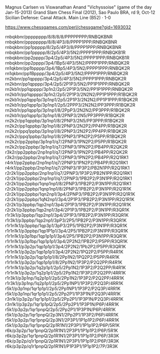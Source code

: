 Magnus Carlsen vs Viswanathan Anand
"Vichyssoise" (game of the day Jan-15-2013)
Grand Slam Chess Final (2012), Sao Paulo BRA, rd 9, Oct-12
Sicilian Defense: Canal Attack. Main Line (B52) · 1-0

https://www.chessgames.com/perl/chessgame?gid=1693032

rnbqkbnr/pppppppp/8/8/8/8/PPPPPPPP/RNBQKBNR
rnbqkbnr/pppppppp/8/8/4P3/8/PPPP1PPP/RNBQKBNR
rnbqkbnr/pp1ppppp/8/2p5/4P3/8/PPPP1PPP/RNBQKBNR
rnbqkbnr/pp1ppppp/8/2p5/4P3/5N2/PPPP1PPP/RNBQKB1R
rnbqkbnr/pp2pppp/3p4/2p5/4P3/5N2/PPPP1PPP/RNBQKB1R
rnbqkbnr/pp2pppp/3p4/1Bp5/4P3/5N2/PPPP1PPP/RNBQK2R
rn1qkbnr/pp1bpppp/3p4/1Bp5/4P3/5N2/PPPP1PPP/RNBQK2R
rn1qkbnr/pp1Bpppp/3p4/2p5/4P3/5N2/PPPP1PPP/RNBQK2R
rn2kbnr/pp1qpppp/3p4/2p5/4P3/5N2/PPPP1PPP/RNBQK2R
rn2kbnr/pp1qpppp/3p4/2p5/2P1P3/5N2/PP1P1PPP/RNBQK2R
rn2kb1r/pp1qpppp/3p1n2/2p5/2P1P3/5N2/PP1P1PPP/RNBQK2R
rn2kb1r/pp1qpppp/3p1n2/2p5/2P1P3/2N2N2/PP1P1PPP/R1BQK2R
rn2kb1r/pp1qpp1p/3p1np1/2p5/2P1P3/2N2N2/PP1P1PPP/R1BQK2R
rn2kb1r/pp1qpp1p/3p1np1/2p5/2PPP3/2N2N2/PP3PPP/R1BQK2R
rn2kb1r/pp1qpp1p/3p1np1/8/2PpP3/2N2N2/PP3PPP/R1BQK2R
rn2kb1r/pp1qpp1p/3p1np1/8/2PNP3/2N5/PP3PPP/R1BQK2R
rn2k2r/pp1qppbp/3p1np1/8/2PNP3/2N5/PP3PPP/R1BQK2R
rn2k2r/pp1qppbp/3p1np1/8/2PNP3/2N2P2/PP4PP/R1BQK2R
rn2k2r/ppq1ppbp/3p1np1/8/2PNP3/2N2P2/PP4PP/R1BQK2R
rn2k2r/ppq1ppbp/3p1np1/8/2PNP3/1PN2P2/P5PP/R1BQK2R
rn2k2r/pp2ppbp/3p1np1/q7/2PNP3/1PN2P2/P5PP/R1BQK2R
rn2k2r/pp2ppbp/3p1np1/q7/2PNP3/1PN2P2/PB4PP/R2QK2R
r3k2r/pp2ppbp/2np1np1/q7/2PNP3/1PN2P2/PB4PP/R2QK2R
r3k2r/pp2ppbp/2np1np1/q7/2PNP3/1PN2P2/PB4PP/R2Q1RK1
r4rk1/pp2ppbp/2np1np1/q7/2PNP3/1PN2P2/PB4PP/R2Q1RK1
r4rk1/pp2ppbp/2np1np1/q7/2PNP3/1P3P2/PB2N1PP/R2Q1RK1
r2r2k1/pp2ppbp/2np1np1/q7/2PNP3/1P3P2/PB2N1PP/R2Q1RK1
r2r2k1/pp2ppbp/2np1np1/q7/2PNP3/1PB2P2/P3N1PP/R2Q1RK1
r2r2k1/pp2ppbp/1qnp1np1/8/2PNP3/1PB2P2/P3N1PP/R2Q1RK1
r2r2k1/pp2ppbp/1qnp1np1/8/2PNP3/1PB2P2/P3N1PP/R2Q1R1K
r2r2k1/pp2ppbp/1qn2np1/3p4/2PNP3/1PB2P2/P3N1PP/R2Q1R1K
r2r2k1/pp2ppbp/1qN2np1/3p4/2P1P3/1PB2P2/P3N1PP/R2Q1R1K
r2r2k1/p3ppbp/1qp2np1/3p4/2P1P3/1PB2P2/P3N1PP/R2Q1R1K
r2r2k1/p3ppbp/1qp2np1/3p4/2P1P3/1PB2P2/P3N1PP/R3QR1K
r1r3k1/p3ppbp/1qp2np1/3p4/2P1P3/1PB2P2/P3N1PP/R3QR1K
r1r3k1/p3ppbp/1qp2np1/3pP3/2P5/1PB2P2/P3N1PP/R3QR1K
r1r1n1k1/p3ppbp/1qp3p1/3pP3/2P5/1PB2P2/P3N1PP/R3QR1K
r1r1n1k1/p3ppbp/1qp1P1p1/3p4/2P5/1PB2P2/P3N1PP/R3QR1K
r1r1n1k1/p3p1bp/1qp1p1p1/3p4/2P5/1PB2P2/P3N1PP/R3QR1K
r1r1n1k1/p3p1bp/1qp1p1p1/3p4/2P2N2/1PB2P2/P5PP/R3QR1K
r1r1n1k1/p3p2p/1qp1p1p1/3p4/2P2N2/1Pb2P2/P5PP/R3QR1K
r1r1n1k1/p3p2p/1qp1p1p1/3p4/2P2N2/1PQ2P2/P5PP/R4R1K
r1r1n1k1/p3p2p/1qp1p1p1/8/2Pp1N2/1PQ2P2/P5PP/R4R1K
r1r1n1k1/p3p2p/1qp1p1p1/8/2Pp1N2/1P3P2/P2Q2PP/R4R1K
r1r1n1k1/p3p2p/1q2p1p1/2p5/2Pp1N2/1P3P2/P2Q2PP/R4R1K
r1r1n1k1/p3p2p/1q2p1p1/2p5/2Pp1N2/1P3P2/P2Q2PP/4RR1K
r1r3k1/p3p1np/1q2p1p1/2p5/2Pp1N2/1P3P2/P2Q2PP/4RR1K
r1r3k1/p3p1np/1q2p1p1/2p5/2Pp1NP1/1P3P2/P2Q3P/4RR1K
r5k1/p3p1np/1qr1p1p1/2p5/2Pp1NP1/1P3P2/P2Q3P/4RR1K
r5k1/p3p1np/1qr1p1p1/2p5/2Pp2P1/1P3P1N/P2Q3P/4RR1K
r3n1k1/p3p2p/1qr1p1p1/2p5/2Pp2P1/1P3P1N/P2Q3P/4RR1K
r3n1k1/p3p2p/1qr1p1pQ/2p5/2Pp2P1/1P3P1N/P6P/4RR1K
r5k1/p3p2p/1qr1pnpQ/2p5/2Pp2P1/1P3P1N/P6P/4RR1K
r5k1/p3p2p/1qr1pnpQ/2p3N1/2Pp2P1/1P3P2/P6P/4RR1K
r5k1/p3p2p/1qr1pnpQ/2p3N1/2P3P1/1P1p1P2/P6P/4RR1K
r5k1/p3p2p/1qr1pnpQ/2p1R1N1/2P3P1/1P1p1P2/P6P/5R1K
r6k/p3p2p/1qr1pnpQ/2p1R1N1/2P3P1/1P1p1P2/P6P/5R1K
r6k/p3p2p/1qr1pnpQ/2p1R1N1/2P3P1/1P1p1P2/P6P/3R3K
r6k/p3p2p/q1r1pnpQ/2p1R1N1/2P3P1/1P1p1P2/P6P/3R3K
r6k/p3p2p/q1r1pnpQ/2p1R1N1/P1P3P1/1P1p1P2/7P/3R3K
